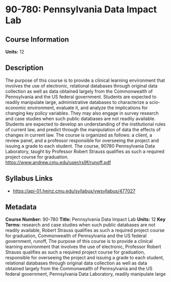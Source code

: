 # 90-780: Pennsylvania Data Impact Lab

## Course Information

**Units:** 12

## Description

The purpose of this course is to provide a clinical learning environment that involves the use of electronic, relational databases through original data collection as well as data obtained largely from the Commonwealth of Pennsylvania and the US federal government. Students are expected to readily manipulate large, administrative databases to characterize a scio-economic environment, evaluate it, and analyze the implications for changing key policy variables. They may also engage in survey research and case studies when such public databases are not readily available. Students are expected to develop an understanding of the institutional rules of current law, and predict through the manipulation of data the effects of changes in current law. The course is organized as follows: a client, a review panel, and a professor responsible for overseeing the project and issuing a grade to each student. The course, 90780 Pennsylvania Data Laboratory, taught by Professor Robert Strauss qualifies as such a required project course for graduation. https://www.andrew.cmu.edu/user/rs9f/runoff.pdf

## Syllabus Links

* https://api-01.heinz.cmu.edu/syllabus/vwsyllabus/477027

## Metadata

**Course Number:** 90-780
**Title:** Pennsylvania Data Impact Lab
**Units:** 12
**Key Terms:** research and case studies when such public databases are not readily available, Robert Strauss qualifies as such a required project course for graduation, Commonwealth of Pennsylvania and the US federal government, runoff, The purpose of this course is to provide a clinical learning environment that involves the use of electronic, Professor Robert Strauss qualifies as such a required project course for graduation, responsible for overseeing the project and issuing a grade to each student, relational databases through original data collection as well as data obtained largely from the Commonwealth of Pennsylvania and the US federal government, Pennsylvania Data Laboratory, readily manipulate large
